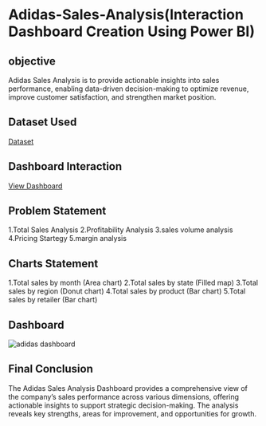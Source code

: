 # Adidas-Sales-Analysis(Interaction Dashboard Creation Using Power BI)
## objective
 Adidas Sales Analysis is to provide actionable insights into sales performance, enabling data-driven decision-making to optimize revenue, improve customer satisfaction, and strengthen market position.
## Dataset Used
<a href=https://github.com/Priyakadam23/Adidas-Sales-Analysis/blob/main/Adidas%20US%20Sales%20Datasets.xlsx>Dataset</a>
## Dashboard Interaction
<a href=https://github.com/Priyakadam23/Adidas-Sales-Analysis/blob/main/adidas%20dashboard.png>View Dashboard</a>
## Problem Statement
1.Total Sales Analysis
2.Profitability Analysis
3.sales volume analysis
4.Pricing Startegy
5.margin analysis
## Charts Statement 
1.Total sales by month (Area chart)
2.Total sales by state (Filled map)
3.Total sales by region (Donut chart)
4.Total sales by product (Bar chart)
5.Total sales by retailer (Bar chart)
## Dashboard
![adidas dashboard](https://github.com/user-attachments/assets/904b26dc-4f98-48b0-9e7b-8bbe199d310a)
## Final Conclusion
The Adidas Sales Analysis Dashboard provides a comprehensive view of the company’s sales performance across various dimensions, offering actionable insights to support strategic decision-making. The analysis reveals key strengths, areas for improvement, and opportunities for growth.
